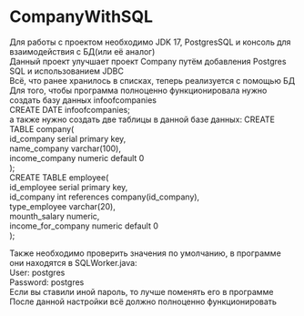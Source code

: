 # CompanyWithSQL
Для работы с проектом необходимо JDK 17, PostgresSQL и консоль для взаимодействия с БД(или её аналог)  
Данный проект улучшает проект Company путём добавления Postgres SQL и использованием JDBC    
Всё, что ранее хранилось в списках, теперь реализуется с помощью БД  
Для того, чтобы программа полноценно функционировала нужно создать базу данных infoofcompanies  
CREATE DATE infoofcompanies;  
а также нужно создать две таблицы в данной базе данных:
CREATE TABLE company(  
    id_company serial primary key,  
    name_company varchar(100),  
    income_company numeric default 0  
);  
CREATE TABLE employee(  
    id_employee serial primary key,  
    id_company int references company(id_company),  
    type_employee varchar(20),  
    mounth_salary numeric,  
    income_for_company numeric default 0  
);  
  
  Также необходимо проверить значения по умолчанию, в программе они находятся в SQLWorker.java:  
  User: postgres  
  Password: postgres  
  Если вы ставили иной пароль, то лучше поменять его в программе  
  После данной настройки всё должно полноценно функционировать
